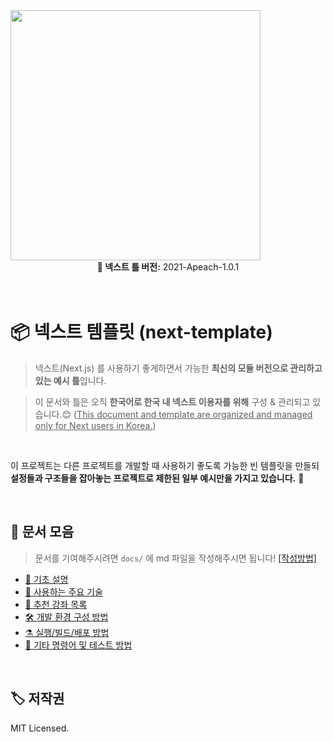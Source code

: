 <img src="https://i.imgur.com/8eykkWY.gif" width="400"/>

<br/>

<center><b>📮 넥스트 틀 버전:</b> 2021-Apeach-1.0.1</center>

<br/>
<br/>

# 📦 넥스트 템플릿 (next-template)

> 넥스트(Next.js) 를 사용하기 좋게하면서 가능한 **최신의 모듈 버전으로 관리하고 있는 예시 틀**입니다.

> 이 문서와 틀은 오직 **한국어로 한국 내 넥스트 이용자를 위해** 구성 & 관리되고 있습니다.😊 (<u>This document and template are organized and managed only for Next users in Korea.</u>)

<br/>

이 프로젝트는 다른 프로젝트를 개발할 때 사용하기 좋도록 가능한 빈 템플릿을 만들되 **설정들과 구조들을 잡아놓는 프로젝트로 제한된 일부 예시만을 가지고 있습니다.** 🤗

<br/>

## 🥳 문서 모음

> 문서를 기여해주시려면 `docs/` 에 md 파일을 작성해주시면 됩니다! [[작성방법]](https://github.com/AhaOfficial/next-template/tree/master/docs#-%EB%AC%B8%EC%84%9C-%EC%9E%91%EC%84%B1-%EB%B0%A9%EB%B2%95)

- [🤔 기초 설명](https://github.com/AhaOfficial/next-template/blob/master/docs/기초_설명.md)
- [📔 사용하는 주요 기술](https://github.com/AhaOfficial/next-template/blob/master/docs/사용하는_주요_기술.md)
- [👀 추천 강좌 목록](https://github.com/AhaOfficial/next-template/blob/master/docs/%EC%B6%94%EC%B2%9C_%EA%B0%95%EC%A2%8C_%EB%AA%A9%EB%A1%9D.md)
- [🛠 개발 환경 구성 방법](https://github.com/AhaOfficial/next-template/blob/master/docs/%EA%B0%9C%EB%B0%9C_%ED%99%98%EA%B2%BD_%EA%B5%AC%EC%84%B1_%EB%B0%A9%EB%B2%95.md)
- [⚗️ 실행/빌드/배포 방법](https://github.com/AhaOfficial/next-template/blob/master/docs/%EC%8B%A4%ED%96%89_%EB%B9%8C%EB%93%9C_%EB%B0%B0%ED%8F%AC_%EB%B0%A9%EB%B2%95.md)
- [🔬 기타 명령어 및 테스트 방법](https://github.com/AhaOfficial/next-template/blob/master/docs/%EA%B8%B0%ED%83%80_%EB%AA%85%EB%A0%B9%EC%96%B4_%EB%B0%8F_%ED%85%8C%EC%8A%A4%ED%8A%B8_%EB%B0%A9%EB%B2%95.md)

<br/>

## 🏷 저작권

MIT Licensed.

